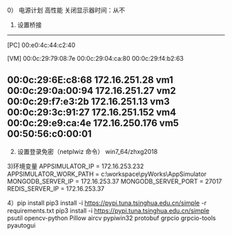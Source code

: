 0） 电源计划 
 高性能
 关闭显示器时间：从不

1) 设置桥接
-----------------------------------------
[PC]
00:e0:4c:44:c2:40

[VM]
00:0c:29:79:08:7e
00:0c:29:04:ca:80
00:0c:29:f4:b2:63

00:0c:29:6E:c8:68   172.16.251.28   vm1
00:0c:29:0a:00:94   172.16.251.27   vm2
00:0c:29:f7:e3:2b   172.16.251.13   vm3
00:0c:29:3c:91:27   172.16.251.152  vm4
00:0c:29:e9:ca:4e   172.16.250.176  vm5
00:50:56:c0:00:01
------------------------------------------

2) 设置登录免密（netplwiz 命令）
win7_64/zhxg2018

3)环境变量
APPSIMULATOR_IP = 172.16.253.232
APPSIMULATOR_WORK_PATH = c:\workspace\pyWorks\AppSimulator
MONGODB_SERVER_IP = 172.16.253.37
MONGODB_SERVER_PORT = 27017
REDIS_SERVER_IP = 172.16.253.37

4）pip install
pip3 install -i https://pypi.tuna.tsinghua.edu.cn/simple -r requirements.txt
pip3 install -i https://pypi.tuna.tsinghua.edu.cn/simple psutil opencv-python Pillow aircv pypiwin32 protobuf grpcio grpcio-tools pyautogui